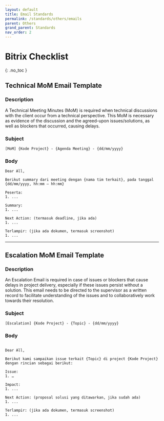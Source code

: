 ```yaml
---
layout: default
title: Email Standards
permalink: /standards/others/emails
parent: Others
grand_parent: Standards
nav_order: 2
---
```


# Bitrix Checklist
{: .no_toc }


## Technical MoM Email Template
### Description
A Technical Meeting Minutes (MoM) is required when technical discussions with the client occur from a technical perspective. This MoM is necessary as evidence of the discussion and the agreed-upon issues/solutions, as well as blockers that occurred, causing delays.
### Subject

```
[MoM] {Kode Project} - {Agenda Meeting} - {dd/mm/yyyy}
```

### Body
```
Dear All,​

Berikut summary dari meeting dengan {nama tim terkait}, pada tanggal {dd/mm/yyyy, hh:mm – hh:mm} ​

Peserta:​
1. ...​

Summary:​
1. ...​

Next Action: (termasuk deadline, jika ada)​
1. ...​

Terlampir: (jika ada dokumen, termasuk screenshot)​
1. ...
```
___

## Escalation MoM Email Template
### Description
An Escalation Email is required in case of issues or blockers that cause delays in project delivery, especially if these issues persist without a solution. This email needs to be directed to the supervisor as a written record to facilitate understanding of the issues and to collaboratively work towards their resolution.

### Subject

```
[Escalation] {Kode Project} - {Topic} - {dd/mm/yyyy}​
```

### Body
```

Dear All,​​

Berikut kami sampaikan issue terkait {Topic} di project {Kode Project} dengan rincian sebagai berikut:​

Issue:​
1. …​

Impact:
1. ...​

Next Action: (proposal solusi yang ditawarkan, jika sudah ada)​
1. ...​

Terlampir: (jika ada dokumen, termasuk screenshot)​
1. ...
```
